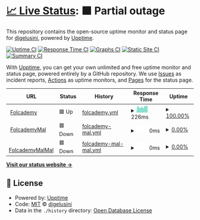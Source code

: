 # [📈 Live Status](https://demo.upptime.js.org): <!--live status--> **🟧 Partial outage**

This repository contains the open-source uptime monitor and status page for [djgelusini](https://demo.upptime.js.org), powered by [Upptime](https://github.com/upptime/upptime).

[![Uptime CI](https://github.com/djgelusini/status.folcode/workflows/Uptime%20CI/badge.svg)](https://github.com/djgelusini/status.folcode/actions?query=workflow%3A%22Uptime+CI%22)
[![Response Time CI](https://github.com/djgelusini/status.folcode/workflows/Response%20Time%20CI/badge.svg)](https://github.com/djgelusini/status.folcode/actions?query=workflow%3A%22Response+Time+CI%22)
[![Graphs CI](https://github.com/djgelusini/status.folcode/workflows/Graphs%20CI/badge.svg)](https://github.com/djgelusini/status.folcode/actions?query=workflow%3A%22Graphs+CI%22)
[![Static Site CI](https://github.com/djgelusini/status.folcode/workflows/Static%20Site%20CI/badge.svg)](https://github.com/djgelusini/status.folcode/actions?query=workflow%3A%22Static+Site+CI%22)
[![Summary CI](https://github.com/djgelusini/status.folcode/workflows/Summary%20CI/badge.svg)](https://github.com/djgelusini/status.folcode/actions?query=workflow%3A%22Summary+CI%22)

With [Upptime](https://upptime.js.org), you can get your own unlimited and free uptime monitor and status page, powered entirely by a GitHub repository. We use [Issues](https://github.com/djgelusini/status.folcode/issues) as incident reports, [Actions](https://github.com/djgelusini/status.folcode/actions) as uptime monitors, and [Pages](https://demo.upptime.js.org) for the status page.

<!--start: status pages-->
<!-- This summary is generated by Upptime (https://github.com/upptime/upptime) -->
<!-- Do not edit this manually, your changes will be overwritten -->
<!-- prettier-ignore -->
| URL | Status | History | Response Time | Uptime |
| --- | ------ | ------- | ------------- | ------ |
| <img alt="" src="https://favicons.githubusercontent.com/folcademy.com" height="13"> [Folcademy](https://folcademy.com) | 🟩 Up | [folcademy.yml](https://github.com/djgelusini/status.folcode/commits/HEAD/history/folcademy.yml) | <details><summary><img alt="Response time graph" src="./graphs/folcademy/response-time-week.png" height="20"> 226ms</summary><br><a href="https://djgelusini.github.io/status.folcode/history/folcademy"><img alt="Response time 226" src="https://img.shields.io/endpoint?url=https%3A%2F%2Fraw.githubusercontent.com%2Fdjgelusini%2Fstatus.folcode%2FHEAD%2Fapi%2Ffolcademy%2Fresponse-time.json"></a><br><a href="https://djgelusini.github.io/status.folcode/history/folcademy"><img alt="24-hour response time 226" src="https://img.shields.io/endpoint?url=https%3A%2F%2Fraw.githubusercontent.com%2Fdjgelusini%2Fstatus.folcode%2FHEAD%2Fapi%2Ffolcademy%2Fresponse-time-day.json"></a><br><a href="https://djgelusini.github.io/status.folcode/history/folcademy"><img alt="7-day response time 226" src="https://img.shields.io/endpoint?url=https%3A%2F%2Fraw.githubusercontent.com%2Fdjgelusini%2Fstatus.folcode%2FHEAD%2Fapi%2Ffolcademy%2Fresponse-time-week.json"></a><br><a href="https://djgelusini.github.io/status.folcode/history/folcademy"><img alt="30-day response time 226" src="https://img.shields.io/endpoint?url=https%3A%2F%2Fraw.githubusercontent.com%2Fdjgelusini%2Fstatus.folcode%2FHEAD%2Fapi%2Ffolcademy%2Fresponse-time-month.json"></a><br><a href="https://djgelusini.github.io/status.folcode/history/folcademy"><img alt="1-year response time 226" src="https://img.shields.io/endpoint?url=https%3A%2F%2Fraw.githubusercontent.com%2Fdjgelusini%2Fstatus.folcode%2FHEAD%2Fapi%2Ffolcademy%2Fresponse-time-year.json"></a></details> | <details><summary><a href="https://djgelusini.github.io/status.folcode/history/folcademy">100.00%</a></summary><a href="https://djgelusini.github.io/status.folcode/history/folcademy"><img alt="All-time uptime 100.00%" src="https://img.shields.io/endpoint?url=https%3A%2F%2Fraw.githubusercontent.com%2Fdjgelusini%2Fstatus.folcode%2FHEAD%2Fapi%2Ffolcademy%2Fuptime.json"></a><br><a href="https://djgelusini.github.io/status.folcode/history/folcademy"><img alt="24-hour uptime 100.00%" src="https://img.shields.io/endpoint?url=https%3A%2F%2Fraw.githubusercontent.com%2Fdjgelusini%2Fstatus.folcode%2FHEAD%2Fapi%2Ffolcademy%2Fuptime-day.json"></a><br><a href="https://djgelusini.github.io/status.folcode/history/folcademy"><img alt="7-day uptime 100.00%" src="https://img.shields.io/endpoint?url=https%3A%2F%2Fraw.githubusercontent.com%2Fdjgelusini%2Fstatus.folcode%2FHEAD%2Fapi%2Ffolcademy%2Fuptime-week.json"></a><br><a href="https://djgelusini.github.io/status.folcode/history/folcademy"><img alt="30-day uptime 100.00%" src="https://img.shields.io/endpoint?url=https%3A%2F%2Fraw.githubusercontent.com%2Fdjgelusini%2Fstatus.folcode%2FHEAD%2Fapi%2Ffolcademy%2Fuptime-month.json"></a><br><a href="https://djgelusini.github.io/status.folcode/history/folcademy"><img alt="1-year uptime 100.00%" src="https://img.shields.io/endpoint?url=https%3A%2F%2Fraw.githubusercontent.com%2Fdjgelusini%2Fstatus.folcode%2FHEAD%2Fapi%2Ffolcademy%2Fuptime-year.json"></a></details>
| <img alt="" src="https://favicons.githubusercontent.com/folcademysl.com" height="13"> [FolcademyMal](https://folcademysl.com) | 🟥 Down | [folcademy-mal.yml](https://github.com/djgelusini/status.folcode/commits/HEAD/history/folcademy-mal.yml) | <details><summary><img alt="Response time graph" src="./graphs/folcademy-mal/response-time-week.png" height="20"> 0ms</summary><br><a href="https://djgelusini.github.io/status.folcode/history/folcademy-mal"><img alt="Response time 0" src="https://img.shields.io/endpoint?url=https%3A%2F%2Fraw.githubusercontent.com%2Fdjgelusini%2Fstatus.folcode%2FHEAD%2Fapi%2Ffolcademy-mal%2Fresponse-time.json"></a><br><a href="https://djgelusini.github.io/status.folcode/history/folcademy-mal"><img alt="24-hour response time 0" src="https://img.shields.io/endpoint?url=https%3A%2F%2Fraw.githubusercontent.com%2Fdjgelusini%2Fstatus.folcode%2FHEAD%2Fapi%2Ffolcademy-mal%2Fresponse-time-day.json"></a><br><a href="https://djgelusini.github.io/status.folcode/history/folcademy-mal"><img alt="7-day response time 0" src="https://img.shields.io/endpoint?url=https%3A%2F%2Fraw.githubusercontent.com%2Fdjgelusini%2Fstatus.folcode%2FHEAD%2Fapi%2Ffolcademy-mal%2Fresponse-time-week.json"></a><br><a href="https://djgelusini.github.io/status.folcode/history/folcademy-mal"><img alt="30-day response time 0" src="https://img.shields.io/endpoint?url=https%3A%2F%2Fraw.githubusercontent.com%2Fdjgelusini%2Fstatus.folcode%2FHEAD%2Fapi%2Ffolcademy-mal%2Fresponse-time-month.json"></a><br><a href="https://djgelusini.github.io/status.folcode/history/folcademy-mal"><img alt="1-year response time 0" src="https://img.shields.io/endpoint?url=https%3A%2F%2Fraw.githubusercontent.com%2Fdjgelusini%2Fstatus.folcode%2FHEAD%2Fapi%2Ffolcademy-mal%2Fresponse-time-year.json"></a></details> | <details><summary><a href="https://djgelusini.github.io/status.folcode/history/folcademy-mal">0.00%</a></summary><a href="https://djgelusini.github.io/status.folcode/history/folcademy-mal"><img alt="All-time uptime 0.00%" src="https://img.shields.io/endpoint?url=https%3A%2F%2Fraw.githubusercontent.com%2Fdjgelusini%2Fstatus.folcode%2FHEAD%2Fapi%2Ffolcademy-mal%2Fuptime.json"></a><br><a href="https://djgelusini.github.io/status.folcode/history/folcademy-mal"><img alt="24-hour uptime 0.00%" src="https://img.shields.io/endpoint?url=https%3A%2F%2Fraw.githubusercontent.com%2Fdjgelusini%2Fstatus.folcode%2FHEAD%2Fapi%2Ffolcademy-mal%2Fuptime-day.json"></a><br><a href="https://djgelusini.github.io/status.folcode/history/folcademy-mal"><img alt="7-day uptime 0.00%" src="https://img.shields.io/endpoint?url=https%3A%2F%2Fraw.githubusercontent.com%2Fdjgelusini%2Fstatus.folcode%2FHEAD%2Fapi%2Ffolcademy-mal%2Fuptime-week.json"></a><br><a href="https://djgelusini.github.io/status.folcode/history/folcademy-mal"><img alt="30-day uptime 0.00%" src="https://img.shields.io/endpoint?url=https%3A%2F%2Fraw.githubusercontent.com%2Fdjgelusini%2Fstatus.folcode%2FHEAD%2Fapi%2Ffolcademy-mal%2Fuptime-month.json"></a><br><a href="https://djgelusini.github.io/status.folcode/history/folcademy-mal"><img alt="1-year uptime 0.00%" src="https://img.shields.io/endpoint?url=https%3A%2F%2Fraw.githubusercontent.com%2Fdjgelusini%2Fstatus.folcode%2FHEAD%2Fapi%2Ffolcademy-mal%2Fuptime-year.json"></a></details>
| <img alt="" src="https://favicons.githubusercontent.com/folcademyswel.com" height="13"> [FolcademyMalMal](https://folcademyswel.com) | 🟥 Down | [folcademy-mal-mal.yml](https://github.com/djgelusini/status.folcode/commits/HEAD/history/folcademy-mal-mal.yml) | <details><summary><img alt="Response time graph" src="./graphs/folcademy-mal-mal/response-time-week.png" height="20"> 0ms</summary><br><a href="https://djgelusini.github.io/status.folcode/history/folcademy-mal-mal"><img alt="Response time 0" src="https://img.shields.io/endpoint?url=https%3A%2F%2Fraw.githubusercontent.com%2Fdjgelusini%2Fstatus.folcode%2FHEAD%2Fapi%2Ffolcademy-mal-mal%2Fresponse-time.json"></a><br><a href="https://djgelusini.github.io/status.folcode/history/folcademy-mal-mal"><img alt="24-hour response time 0" src="https://img.shields.io/endpoint?url=https%3A%2F%2Fraw.githubusercontent.com%2Fdjgelusini%2Fstatus.folcode%2FHEAD%2Fapi%2Ffolcademy-mal-mal%2Fresponse-time-day.json"></a><br><a href="https://djgelusini.github.io/status.folcode/history/folcademy-mal-mal"><img alt="7-day response time 0" src="https://img.shields.io/endpoint?url=https%3A%2F%2Fraw.githubusercontent.com%2Fdjgelusini%2Fstatus.folcode%2FHEAD%2Fapi%2Ffolcademy-mal-mal%2Fresponse-time-week.json"></a><br><a href="https://djgelusini.github.io/status.folcode/history/folcademy-mal-mal"><img alt="30-day response time 0" src="https://img.shields.io/endpoint?url=https%3A%2F%2Fraw.githubusercontent.com%2Fdjgelusini%2Fstatus.folcode%2FHEAD%2Fapi%2Ffolcademy-mal-mal%2Fresponse-time-month.json"></a><br><a href="https://djgelusini.github.io/status.folcode/history/folcademy-mal-mal"><img alt="1-year response time 0" src="https://img.shields.io/endpoint?url=https%3A%2F%2Fraw.githubusercontent.com%2Fdjgelusini%2Fstatus.folcode%2FHEAD%2Fapi%2Ffolcademy-mal-mal%2Fresponse-time-year.json"></a></details> | <details><summary><a href="https://djgelusini.github.io/status.folcode/history/folcademy-mal-mal">0.00%</a></summary><a href="https://djgelusini.github.io/status.folcode/history/folcademy-mal-mal"><img alt="All-time uptime 0.00%" src="https://img.shields.io/endpoint?url=https%3A%2F%2Fraw.githubusercontent.com%2Fdjgelusini%2Fstatus.folcode%2FHEAD%2Fapi%2Ffolcademy-mal-mal%2Fuptime.json"></a><br><a href="https://djgelusini.github.io/status.folcode/history/folcademy-mal-mal"><img alt="24-hour uptime 0.00%" src="https://img.shields.io/endpoint?url=https%3A%2F%2Fraw.githubusercontent.com%2Fdjgelusini%2Fstatus.folcode%2FHEAD%2Fapi%2Ffolcademy-mal-mal%2Fuptime-day.json"></a><br><a href="https://djgelusini.github.io/status.folcode/history/folcademy-mal-mal"><img alt="7-day uptime 0.00%" src="https://img.shields.io/endpoint?url=https%3A%2F%2Fraw.githubusercontent.com%2Fdjgelusini%2Fstatus.folcode%2FHEAD%2Fapi%2Ffolcademy-mal-mal%2Fuptime-week.json"></a><br><a href="https://djgelusini.github.io/status.folcode/history/folcademy-mal-mal"><img alt="30-day uptime 0.00%" src="https://img.shields.io/endpoint?url=https%3A%2F%2Fraw.githubusercontent.com%2Fdjgelusini%2Fstatus.folcode%2FHEAD%2Fapi%2Ffolcademy-mal-mal%2Fuptime-month.json"></a><br><a href="https://djgelusini.github.io/status.folcode/history/folcademy-mal-mal"><img alt="1-year uptime 0.00%" src="https://img.shields.io/endpoint?url=https%3A%2F%2Fraw.githubusercontent.com%2Fdjgelusini%2Fstatus.folcode%2FHEAD%2Fapi%2Ffolcademy-mal-mal%2Fuptime-year.json"></a></details>

<!--end: status pages-->

[**Visit our status website →**](https://demo.upptime.js.org)

## 📄 License

- Powered by: [Upptime](https://github.com/upptime/upptime)
- Code: [MIT](./LICENSE) © [djgelusini](https://demo.upptime.js.org)
- Data in the `./history` directory: [Open Database License](https://opendatacommons.org/licenses/odbl/1-0/)
